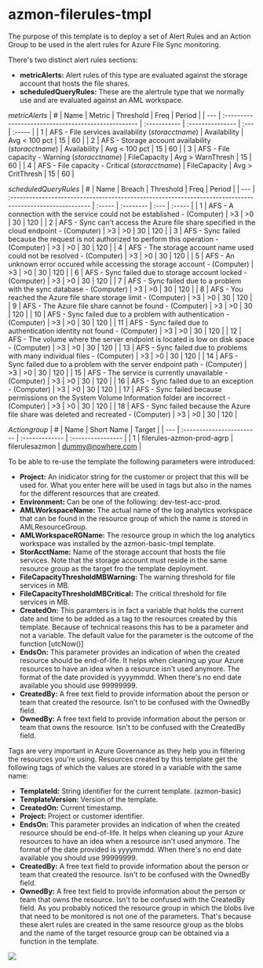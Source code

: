 # azmon-filerules-tmpl

The purpose of this template is to deploy a set of Alert Rules and an Action Group to be used in the alert rules for Azure File Sync monitoring.

There's two distinct alert rules sections:
- **metricAlerts:** Alert rules of this type are evaluated against the storage account that hosts the file shares.
- **scheduledQueryRules:** These are the alertrule type that we normally use and are evaluated against an AML workspace.

_metricAlerts_
| #   | Name                                                | Metric       | Threshold        | Freq | Period |
| --- | :-------------------------------------------------- | :----------- | :--------------- | :--- | :----- |
| 1   | AFS - File services availability (_storacctname_)   | Availability | Avg < 100 pct    | 15   | 60     |
| 2   | AFS - Storage account availability (_storacctname_) | Availability | Avg < 100 pct    | 15   | 60     |
| 3   | AFS - File capacity - Warning (_storacctname_)      | FileCapacity | Avg > WarnThresh | 15   | 60     |
| 4   | AFS - File capacity - Critical (_storacctname_)     | FileCapacity | Avg > CritThresh | 15   | 60     |

_scheduledQueryRules_
| #   | Name                                                                                                     | Breach | Threshold | Freq | Period |
| --- | :------------------------------------------------------------------------------------------------------- | :----- | :-------- | :--- | :----- |
| 1   | AFS - A connection with the service could not be established - (Computer)                                | >3     | >0        | 30   | 120    |
| 2   | AFS - Sync can't access the Azure file share specified in the cloud endpoint - (Computer)                | >3     | >0        | 30   | 120    |
| 3   | AFS - Sync failed because the request is not authorized to perform this operation - (Computer)           | >3     | >0        | 30   | 120    |
| 4   | AFS - The storage account name used could not be resolved - (Computer)                                   | >3     | >0        | 30   | 120    |
| 5   | AFS - An unknown error occured while accessing the storage account - (Computer)                          | >3     | >0        | 30   | 120    |
| 6   | AFS - Sync failed due to storage account locked - (Computer)                                             | >3     | >0        | 30   | 120    |
| 7   | AFS - Sync failed due to a problem with the sync database - (Computer)                                   | >3     | >0        | 30   | 120    |
| 8   | AFS - You reached the Azure file share storage limit - (Computer)                                        | >3     | >0        | 30   | 120    |
| 9   | AFS - The Azure file share cannot be found - (Computer)                                                  | >3     | >0        | 30   | 120    |
| 10  | AFS - Sync failed due to a problem with authentication - (Computer)                                      | >3     | >0        | 30   | 120    |
| 11  | AFS - Sync failed due to authentication identity not found - (Computer)                                  | >3     | >0        | 30   | 120    |
| 12  | AFS - The volume where the server endpoint is located is low on disk space - (Computer)                  | >3     | >0        | 30   | 120    |
| 13  | AFS - Sync failed due to problems with many individual files - (Computer)                                | >3     | >0        | 30   | 120    |
| 14  | AFS - Sync failed due to a problem with the server endpoint path - (Computer)                            | >3     | >0        | 30   | 120    |
| 15  | AFS - The service is currently unavailable - (Computer)                                                  | >3     | >0        | 30   | 120    |
| 16  | AFS - Sync failed due to an exception - (Computer)                                                       | >3     | >0        | 30   | 120    |
| 17  | AFS - Sync failed because permissions on the System Volume Information folder are incorrect - (Computer) | >3     | >0        | 30   | 120    |
| 18  | AFS - Sync failed because the Azure file share was deleted and recreated - (Computer)                    | >3     | >0        | 30   | 120    |

_Actiongroup_
| #   | Name                      | Short Name     | Target            |
| --- | :------------------------ | :------------- | :---------------- |
| 1   | filerules-azmon-prod-agrp | filerulesazmon | dummy@nowhere.com |


To be able to re-use the template the following parameters were introduced:

- **Project:** An inidicator string for the customer or project that this will be used for. What you enter here will be used in tags but also in the names for the different resources that are created.
- **Environment:** Can be one of the following: dev-test-acc-prod.
- **AMLWorkspaceName:** The actual name of the log analytics workspace that can be found in the resource group of which the name is stored in AMLResourceGroup.
- **AMLWorkspaceRGName:** The resource group in which the log analytics workspace was installed by the azmon-basic-tmpl template.
- **StorAcctName:** Name of the storage account that hosts the file services. Note that the storage account must reside in the same resource group as the target fro the template deployment.
- **FileCapacityThresholdMBWarning:** The warning threshold for file services in MB.
- **FileCapacityThresholdMBCritical:** The critical threshold for file services in MB.
- **CreatedOn:** This paramters is in fact a variable that holds the current date and time to be added as a tag to the resources created by this template. Because of technical reasons this has to be a parameter and not a variable. The default value for the parameter is the outcome of the function [utcNow()]
- **EndsOn:** This parameter provides an indication of when the created resource should be end-of-life. It helps when cleaning up your Azure resources to have an idea when a resource isn't used anymore. The format of the date provided is yyyymmdd. When there's no end date available you should use 99999999.
- **CreatedBy:** A free text field to provide information about the person or team that created the resource. Isn't to be confused with the OwnedBy field.
- **OwnedBy:** A free text field to provide information about the person or team that owns the resource. Isn't to be confused with the CreatedBy field.

Tags are very important in Azure Governance as they help you in filtering the resources you're using. Resources created by this template get the following tags of which the values are stored in a variable with the same name:

- **TemplateId:** String identifier for the current template. (azmon-basic)
- **TemplateVersion:** Version of the template.
- **CreatedOn:** Current timestamp.
- **Project:** Project or customer identifier.
- **EndsOn:** This parameter provides an indication of when the created resource should be end-of-life. It helps when cleaning up your Azure resources to have an idea when a resource isn't used anymore. The format of the date provided is yyyymmdd. When there's no end date available you should use 99999999.
- **CreatedBy:** A free text field to provide information about the person or team that created the resource. Isn't to be confused with the OwnedBy field.
- **OwnedBy:** A free text field to provide information about the person or team that owns the resource. Isn't to be confused with the CreatedBy field.
  As you probably noticed the resource group in which the blobs live that need to be monitored is not one of the parameters. That's because these alert rules are created in the same resource group as the blobs and the name of the target resource group can be obtained via a function in the template.

<a href="https://portal.azure.com/#create/Microsoft.Template/uri/https%3A%2F%2Fraw.githubusercontent.com%2Fmydur%2FARMtemplates%2Fmaster%2Fazmon-filerules-tmpl%2F%5Fworking%2Ftemplate.json" target="_blank">
<img src="http://azuredeploy.net/deploybutton.png"/>
</a><br />

